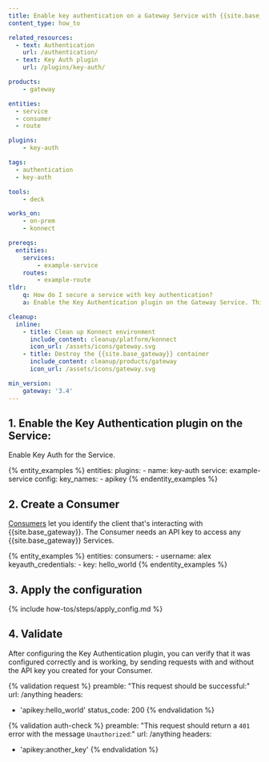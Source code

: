 ```yaml
---
title: Enable key authentication on a Gateway Service with {{site.base_gateway}}
content_type: how_to

related_resources:
  - text: Authentication
    url: /authentication/
  - text: Key Auth plugin
    url: /plugins/key-auth/

products:
    - gateway

entities: 
  - service
  - consumer
  - route

plugins:
    - key-auth

tags:
  - authentication
  - key-auth

tools:
    - deck

works_on:
    - on-prem
    - konnect

prereqs:
  entities:
    services:
        - example-service
    routes:
        - example-route
tldr:
    q: How do I secure a service with key authentication?
    a: Enable the Key Authentication plugin on the Gateway Service. This plugin will require all requests made to this Service to have a valid API key.

cleanup:
  inline:
    - title: Clean up Konnect environment
      include_content: cleanup/platform/konnect
      icon_url: /assets/icons/gateway.svg
    - title: Destroy the {{site.base_gateway}} container
      include_content: cleanup/products/gateway
      icon_url: /assets/icons/gateway.svg

min_version:
    gateway: '3.4'
---
```


## 1. Enable the Key Authentication plugin on the Service:

Enable Key Auth for the Service. 

{% entity_examples %}
entities:
  plugins:
    - name: key-auth
      service: example-service
      config:
        key_names:
        - apikey
{% endentity_examples %}

## 2. Create a Consumer

[Consumers](/gateway/entities/consumer/) let you identify the client that's interacting with {{site.base_gateway}}.
The Consumer needs an API key to access any {{site.base_gateway}} Services.

{% entity_examples %}
entities:
  consumers:
    - username: alex
      keyauth_credentials:
        - key: hello_world
{% endentity_examples %}

## 3. Apply the configuration

{% include how-tos/steps/apply_config.md %}

## 4. Validate

After configuring the Key Authentication plugin, you can verify that it was configured correctly and is working, by sending requests with and without the API key you created for your Consumer.

{% validation request %}
preamble: "This request should be successful:"
url: /anything
headers:
  - 'apikey:hello_world'
status_code: 200
{% endvalidation %}

{% validation auth-check %}
preamble: "This request should return a `401` error with the message `Unauthorized`:"
url: /anything
headers:
  - 'apikey:another_key'
{% endvalidation %}
